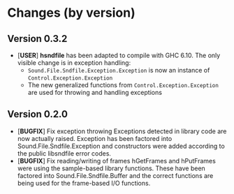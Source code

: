 # Changes (by version)

## Version 0.3.2

* [__USER__] **hsndfile** has been adapted to compile with GHC 6.10. The only
  visible change is in exception handling:
    * `Sound.File.Sndfile.Exception.Exception` is now an instance of
      `Control.Exception.Exception`
    * The new generalized functions from `Control.Exception.Exception` are
      used for throwing and handling exceptions

## Version 0.2.0

* [__BUGFIX__] Fix exception throwing Exceptions detected in library code are
  now actually raised. Exception has been factored into
  Sound.File.Sndfile.Exception and constructors were added according to the
  public libsndfile error codes.
* [__BUGFIX__] Fix reading/writing of frames hGetFrames and hPutFrames were
  using the sample-based library functions. These have been factored into
  Sound.File.Sndfile.Buffer and the correct functions are being used for the
  frame-based I/O functions.
